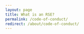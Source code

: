 ```yaml
---
layout: page
title: What is an RSE?
permalink: /code-of-conduct/
redirect: /about/code-of-conduct/
---
```

